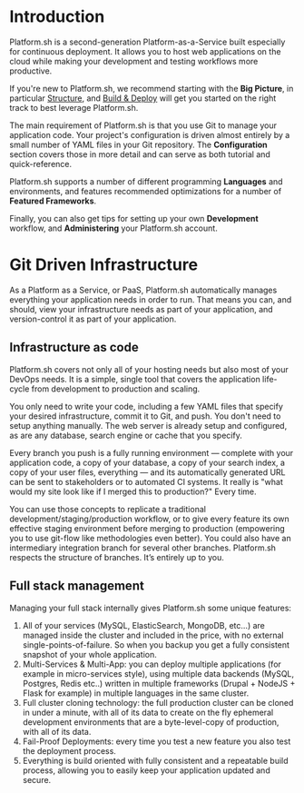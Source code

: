 # Introduction

Platform.sh is a second-generation Platform-as-a-Service built especially for continuous deployment. It allows you to host web applications on the cloud while making your development and testing workflows more productive.

If you're new to Platform.sh, we recommend starting with the **Big Picture**, in particular  [Structure](/overview/structure.md), and [Build & Deploy](/overview/build-deploy.md) will get you started on the right track to best leverage Platform.sh.

The main requirement of Platform.sh is that you use Git to manage your application code. Your project's configuration is driven almost entirely by a small number of YAML files in your Git repository.  The **Configuration** section covers those in more detail and can serve as both tutorial and quick-reference.

Platform.sh supports a number of different programming **Languages** and environments, and features recommended optimizations for a number of **Featured Frameworks**.

Finally, you can also get tips for setting up your own **Development** workflow, and **Administering** your Platform.sh account.

# Git Driven Infrastructure

As a Platform as a Service, or PaaS, Platform.sh automatically manages everything your application needs in order to run.  That means you can, and should, view your infrastructure needs as part of your application, and version-control it as part of your application.

## Infrastructure as code

Platform.sh covers not only all of your hosting needs but also most of your DevOps needs. It is a simple, single tool that covers the application life-cycle from development to production and scaling.

You only need to write your code, including a few YAML files that specify your desired infrastructure, commit it to Git, and push.  You don't need to setup anything manually. The web server is already setup and configured, as are any database, search engine or cache that you specify.

Every branch you push is a fully running environment &mdash; complete with your application code, a copy of your database, a copy of your search index, a copy of your user files, everything &mdash; and its automatically generated URL can be sent to stakeholders or to automated CI systems.  It really is "what would my site look like if I merged this to production?"  Every time.

You can use those concepts to replicate a traditional development/staging/production workflow, or to give every feature its own effective staging environment before merging to production (empowering you to use git-flow like methodologies even better). You could also have an intermediary integration branch for several other branches. Platform.sh respects the structure of branches. It’s entirely up to you.

## Full stack management

Managing your full stack internally gives Platform.sh some unique features:

1. All of your services (MySQL, ElasticSearch, MongoDB, etc...) are managed inside the cluster and included in the price, with no external single-points-of-failure. So when you backup you get a fully consistent snapshot of your whole application.
2. Multi-Services & Multi-App: you can deploy multiple applications (for example in micro-services style), using multiple data backends (MySQL, Postgres, Redis etc..) written in multiple frameworks (Drupal + NodeJS + Flask for example) in multiple languages in the same cluster.
3. Full cluster cloning technology: the full production cluster can be cloned in under a minute, with all of its data to create on the fly ephemeral development environments that are a byte-level-copy of production, with all of its data.
4. Fail-Proof Deployments: every time you test a new feature you also test the deployment process.
5. Everything is build oriented with fully consistent and a repeatable build process, allowing you to easily keep your application updated and secure.
